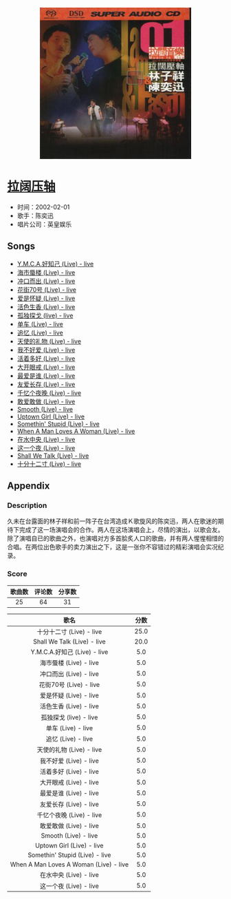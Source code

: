 <p align="center">
	<img src="imgs/拉阔压轴.jpg" alt="album_img" />
</p>

# [拉阔压轴](https://music.163.com/album?id=6567)

* 时间：2002-02-01
* 歌手：陈奕迅
* 唱片公司：英皇娱乐
## Songs

* [Y.M.C.A.好知己 (Live) - live](songs/y_m_c_a_好知己_live_live_67091/README.md)
* [海市蜃楼 (Live) - live](songs/海市蜃楼_live_live_67093/README.md)
* [冲口而出 (Live) - live](songs/冲口而出_live_live_67095/README.md)
* [花街70号 (Live) - live](songs/花街_号_live_live_67097/README.md)
* [爱是怀疑 (Live) - live](songs/爱是怀疑_live_live_67099/README.md)
* [活色生香 (Live) - live](songs/活色生香_live_live_67101/README.md)
* [孤独探戈 (live) - live](songs/孤独探戈_live_live_67103/README.md)
* [单车 (Live) - live](songs/单车_live_live_67106/README.md)
* [追忆 (Live) - live](songs/追忆_live_live_67109/README.md)
* [天使的礼物 (Live) - live](songs/天使的礼物_live_live_67112/README.md)
* [我不好爱 (Live) - live](songs/我不好爱_live_live_67115/README.md)
* [活着多好 (Live) - live](songs/活着多好_live_live_67118/README.md)
* [大开眼戒 (Live) - live](songs/大开眼戒_live_live_67121/README.md)
* [最爱是谁 (Live) - live](songs/最爱是谁_live_live_67124/README.md)
* [友爱长存 (Live) - live](songs/友爱长存_live_live_67127/README.md)
* [千忆个夜晚 (Live) - live](songs/千忆个夜晚_live_live_67130/README.md)
* [敢爱敢做 (Live) - live](songs/敢爱敢做_live_live_67133/README.md)
* [Smooth (Live) - live](songs/smooth_live_live_67136/README.md)
* [Uptown Girl (Live) - live](songs/uptown_girl_live_live_67139/README.md)
* [Somethin' Stupid (Live) - live](songs/somethin_stupid_live_live_67141/README.md)
* [When A Man Loves A Woman (Live) - live](songs/when_a_man_loves_a_woman_live_live_67143/README.md)
* [在水中央 (Live) - live](songs/在水中央_live_live_67145/README.md)
* [这一个夜 (Live) - live](songs/这一个夜_live_live_67148/README.md)
* [Shall We Talk (Live) - live](songs/shall_we_talk_live_live_67151/README.md)
* [十分十二寸 (Live) - live](songs/十分十二寸_live_live_67155/README.md)
## Appendix

### Description

久未在台露面的林子祥和前一阵子在台湾造成Ｋ歌旋风的陈奕迅，两人在歌迷的期待下完成了这一场演唱会的合作。两人在这场演唱会上，尽情的演出，以歌会友。除了演唱自已的歌曲之外，也演唱对方多首脍炙人口的歌曲，并有两人惺惺相惜的合唱。在两位出色歌手的卖力演出之下，这是一张你不容错过的精彩演唱会实况纪录。

### Score

|歌曲数|评论数|分享数|
|:---:|:---:|:---:|
|25|64|31|

|歌名|分数|
|:---:|:---:|
|十分十二寸 (Live) - live|25.0
|Shall We Talk (Live) - live|20.0
|Y.M.C.A.好知己 (Live) - live|5.0
|海市蜃楼 (Live) - live|5.0
|冲口而出 (Live) - live|5.0
|花街70号 (Live) - live|5.0
|爱是怀疑 (Live) - live|5.0
|活色生香 (Live) - live|5.0
|孤独探戈 (live) - live|5.0
|单车 (Live) - live|5.0
|追忆 (Live) - live|5.0
|天使的礼物 (Live) - live|5.0
|我不好爱 (Live) - live|5.0
|活着多好 (Live) - live|5.0
|大开眼戒 (Live) - live|5.0
|最爱是谁 (Live) - live|5.0
|友爱长存 (Live) - live|5.0
|千忆个夜晚 (Live) - live|5.0
|敢爱敢做 (Live) - live|5.0
|Smooth (Live) - live|5.0
|Uptown Girl (Live) - live|5.0
|Somethin' Stupid (Live) - live|5.0
|When A Man Loves A Woman (Live) - live|5.0
|在水中央 (Live) - live|5.0
|这一个夜 (Live) - live|5.0
